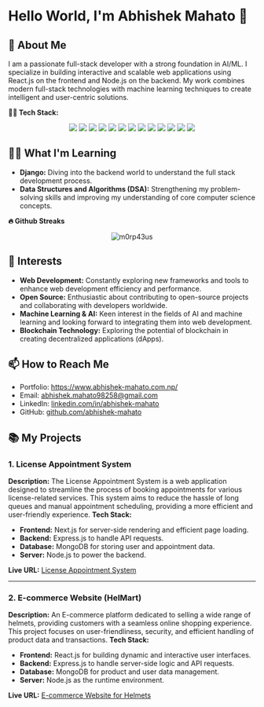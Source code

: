 # Hello World, I'm Abhishek Mahato 👋

## 🚀 About Me

I am a passionate full-stack developer with a strong foundation in AI/ML. I specialize in building interactive and scalable web applications using React.js on the frontend and Node.js on the backend. My work combines modern full-stack technologies with machine learning techniques to create intelligent and user-centric solutions.

<b> 👨‍💻 Tech Stack: </b>
<div align='center'><img src="https://img.shields.io/badge/react-%2320232a.svg?style=for-the-badge&logo=react&logoColor=%2361DAFB"/> 
  <img src="https://img.shields.io/badge/redux-%23593d88.svg?style=for-the-badge&logo=redux&logoColor=white"/>
  <img src="https://img.shields.io/badge/tailwindcss-%2338B2AC.svg?style=for-the-badge&logo=tailwind-css&logoColor=white"/> 
  <img src="https://img.shields.io/badge/vite-%23646CFF.svg?style=for-the-badge&logo=vite&logoColor=white"/> 
  <img src="https://img.shields.io/badge/Next-black?style=for-the-badge&logo=next.js&logoColor=white"/> 
  <img src="https://img.shields.io/badge/node.js-6DA55F?style=for-the-badge&logo=node.js&logoColor=white"/>
  <img src="https://img.shields.io/badge/MongoDB-%234ea94b.svg?style=for-the-badge&logo=mongodb&logoColor=white"/> 
  <img src="https://img.shields.io/badge/postgres-%23316192.svg?style=for-the-badge&logo=postgresql&logoColor=white"/>
  <img src="https://img.shields.io/badge/typescript-%23007ACC.svg?style=for-the-badge&logo=typescript&logoColor=white"/> 
  <img src="https://img.shields.io/badge/javascript-%23323330.svg?style=for-the-badge&logo=javascript&logoColor=%23F7DF1E"/> 
  <img src="https://img.shields.io/badge/html5-%23E34F26.svg?style=for-the-badge&logo=html5&logoColor=white"/>
  <img src="https://img.shields.io/badge/css3-%231572B6.svg?style=for-the-badge&logo=css3&logoColor=white"/> 
  <img src="https://img.shields.io/badge/python-3670A0?style=for-the-badge&logo=python&logoColor=ffdd54"/></div>

## 🧑‍💻 What I'm Learning

- **Django:** Diving into the backend world to understand the full stack development process.
- **Data Structures and Algorithms (DSA):** Strengthening my problem-solving skills and improving my understanding of core computer science concepts.

<b>🔥 Github Streaks</b>
<p align="center"><img src="https://github-readme-streak-stats.herokuapp.com/?user=abhishek-mahato0&theme=black-ice&hide_border=true&stroke=0000&background=0D1117&ring=e05397&fire=e05397&currStreakLabel=e05397&bg_color=30,e96443,904e95&title_color=fff&text_color=fff" alt="m0rp43us" /></p>

## 🌟 Interests

- **Web Development:** Constantly exploring new frameworks and tools to enhance web development efficiency and performance.
- **Open Source:** Enthusiastic about contributing to open-source projects and collaborating with developers worldwide.
- **Machine Learning & AI:** Keen interest in the fields of AI and machine learning and looking forward to integrating them into web development.
- **Blockchain Technology:** Exploring the potential of blockchain in creating decentralized applications (dApps).


## 📫 How to Reach Me
- Portfolio: https://www.abhishek-mahato.com.np/
- Email: abhishek.mahato98258@gmail.com
- LinkedIn: [linkedin.com/in/abhishek-mahato](https://www.linkedin.com/in/abhishek-mahato-012272239/)
- GitHub: [github.com/abhishek-mahato](https://github.com/abhishek-mahato0)

## 📚 My Projects

### 1. License Appointment System

**Description:**
The License Appointment System is a web application designed to streamline the process of booking appointments for various license-related services. This system aims to reduce the hassle of long queues and manual appointment scheduling, providing a more efficient and user-friendly experience.
**Tech Stack:**
- **Frontend:** Next.js for server-side rendering and efficient page loading.
- **Backend:** Express.js to handle API requests.
- **Database:** MongoDB for storing user and appointment data.
- **Server:** Node.js to power the backend.

**Live URL:** [License Appointment System](https://license-appointment-system.vercel.app/)

---

### 2. E-commerce Website (HelMart)

**Description:**
An E-commerce platform dedicated to selling a wide range of helmets, providing customers with a seamless online shopping experience. This project focuses on user-friendliness, security, and efficient handling of product data and transactions.
**Tech Stack:**
- **Frontend:** React.js for building dynamic and interactive user interfaces.
- **Backend:** Express.js to handle server-side logic and API requests.
- **Database:** MongoDB for product and user data management.
- **Server:** Node.js as the runtime environment.

**Live URL:** [E-commerce Website for Helmets](https://mern-helmart-website-client.vercel.app/)


<!---
abhishek-mahato0/abhishek-mahato0 is a ✨ special ✨ repository because its `README.md` (this file) appears on your GitHub profile.
You can click the Preview link to take a look at your changes.
--->
